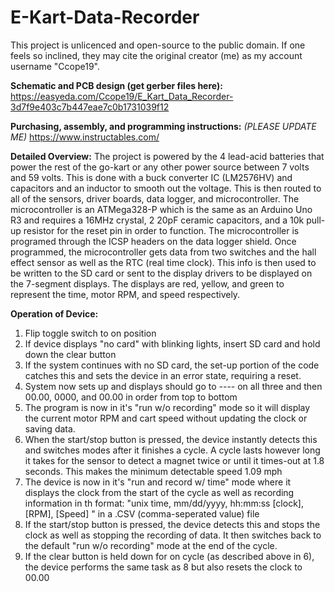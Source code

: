 # E-Kart-Data-Recorder
This project is unlicenced and open-source to the public domain.  If one feels so inclined, they may cite the original creator (me) as my account username "Ccope19". 

**Schematic and PCB design (get gerber files here):**
 https://easyeda.com/Ccope19/E_Kart_Data_Recorder-3d7f9e403c7b447eae7c0b1731039f12 

**Purchasing, assembly, and programming instructions:** *(PLEASE UPDATE ME)* 
 https://www.instructables.com/ 

**Detailed Overview:**
The project is powered by the 4 lead-acid batteries that power the rest of the go-kart or any other power source between 7 volts and 59 volts.  This is done with a buck converter IC (LM2576HV) and capacitors and an inductor to smooth out the voltage.  This is then routed to all of the sensors, driver boards, data logger, and microcontroller.  The microcontroller is an ATMega328-P which is the same as an Arduino Uno R3 and requires a 16MHz crystal, 2 20pF ceramic capacitors, and a 10k pull-up resistor for the reset pin in order to function.  The microcontroller is programed through the ICSP headers on the data logger shield.  Once programmed, the microcontroller gets data from two switches and the hall effect sensor as well as the RTC (real time clock).  This info is then used to be written to the SD card or sent to the display drivers to be displayed on the 7-segment displays.  The displays are red, yellow, and green to represent the time, motor RPM, and speed respectively.

**Operation of Device:**
1)  Flip toggle switch to on position
2)  If device displays "no card" with blinking lights, insert SD card and hold down the clear button
3)  If the system continues with no SD card, the set-up portion of the code catches this and sets the device in an error state, requiring a reset.
4)  System now sets up and displays should go to ---- on all three and then 00.00, 0000, and 00.00 in order from top to bottom
5)  The program is now in it's "run w/o recording" mode so it will display the current motor RPM and cart speed without updating the clock or saving data.
6)  When the start/stop button is pressed, the device instantly detects this and switches modes after it finishes a cycle.  A cycle lasts however long it takes for the sensor to detect a magnet twice or until it times-out at 1.8 seconds. This makes the minimum detectable speed 1.09 mph
7)  The device is now in it's "run and record w/ time" mode where it displays the clock from the start of the cycle as well as recording information in th format: "unix time, mm/dd/yyyy, hh:mm:ss  [clock], [RPM], [Speed]  " in a .CSV (comma-seperated value) file
8)  If the start/stop button is pressed, the device detects this and stops the clock as well as stopping the recording of data.  It then switches back to the default "run w/o recording" mode at the end of the cycle.  
9)  If the clear button is held down for on cycle (as described above in 6), the device performs the same task as 8 but also resets the clock to 00.00
